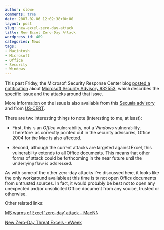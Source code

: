 ```yaml
---
author: slowe
comments: true
date: 2007-02-06 12:02:38+00:00
layout: post
slug: new-excel-zero-day-attack
title: New Excel Zero-Day Attack
wordpress_id: 409
categories: News
tags:
- Macintosh
- Microsoft
- Office
- Security
- Windows
---
```


This past Friday, the Microsoft Security Response Center blog [posted a notification](http://blogs.technet.com/msrc/archive/2007/02/02/microsoft-security-advisory-932553-posted.aspx) about [Microsoft Security Advisory 932553](http://www.microsoft.com/technet/security/advisory/932553.mspx), which describes the specific issue and the attacks around that issue.

More information on the issue is also available from this [Secunia advisory](http://secunia.com/advisories/24008) and from [US-CERT](http://www.kb.cert.org/vuls/id/613740).

There are two interesting things to note (interesting to me, at least):

* First, this is an _Office_ vulnerability, not a _Windows_ vulnerability. Therefore, as correctly pointed out in the security advisories, Office 2004 for the Mac is also affected.

* Second, although the current attacks are targeted against Excel, this vulnerability extends to all Office documents. This means that other forms of attack could be forthcoming in the near future until the underlying flaw is addressed.

As with some of the other zero-day attacks I've discussed here, it looks like the only workaround available at this time is to not open Office documents from untrusted sources. In fact, it would probably be best not to open any unexpected and/or unsolicited Office document from any source, trusted or otherwise.

Other related links:  

[MS warns of Excel 'zero-day' attack - MacNN](http://www.macnn.com/articles/07/02/05/excel.zero.day.attack/)  

[New Zero-Day Threat Excels - eWeek](http://www.eweek.com/article2/0,1759,2090525,00.asp)
